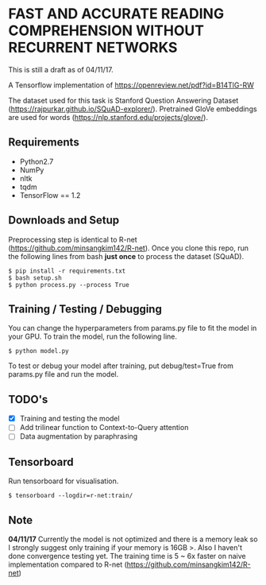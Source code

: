 # FAST AND ACCURATE READING COMPREHENSION WITHOUT RECURRENT NETWORKS
This is still a draft as of 04/11/17.

A Tensorflow implementation of https://openreview.net/pdf?id=B14TlG-RW

The dataset used for this task is Stanford Question Answering Dataset (https://rajpurkar.github.io/SQuAD-explorer/). Pretrained GloVe embeddings are used for words (https://nlp.stanford.edu/projects/glove/).

## Requirements
  * Python2.7
  * NumPy
  * nltk
  * tqdm
  * TensorFlow == 1.2

## Downloads and Setup
Preprocessing step is identical to R-net (https://github.com/minsangkim142/R-net). Once you clone this repo, run the following lines from bash **just once** to process the dataset (SQuAD).
```shell
$ pip install -r requirements.txt
$ bash setup.sh
$ python process.py --process True
```

## Training / Testing / Debugging
You can change the hyperparameters from params.py file to fit the model in your GPU. To train the model, run the following line.
```shell
$ python model.py
```
To test or debug your model after training, put debug/test=True from params.py file and run the model.

## TODO's
- [x] Training and testing the model
- [ ] Add trilinear function to Context-to-Query attention
- [ ] Data augmentation by paraphrasing

## Tensorboard
Run tensorboard for visualisation.
```shell
$ tensorboard --logdir=r-net:train/
```

## Note
**04/11/17**
Currently the model is not optimized and there is a memory leak so I strongly suggest only training if your memory is 16GB >. Also I haven't done convergence testing yet. The training time is 5 ~ 6x faster on naive implementation compared to R-net (https://github.com/minsangkim142/R-net)
